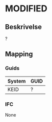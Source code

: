 # MODIFIED

## Beskrivelse

?

## Mapping

### Guids

| System | GUID |
| ------ | ---- |
| KEID   | ?    |

### IFC

None
